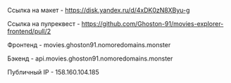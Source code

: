 Ссылка на макет - https://disk.yandex.ru/d/4xDK0zN8XByu-g

Ссылка на пулреквест - https://github.com/Ghoston-91/movies-explorer-frontend/pull/2

Фронтенд - movies.ghoston91.nomoredomains.monster

Бэкенд - api.movies.ghoston91.nomoredomains.monster

Публичный IP - 158.160.104.185
